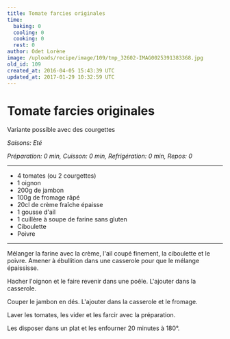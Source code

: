 ```yaml
---
title: Tomate farcies originales
time:
  baking: 0
  cooling: 0
  cooking: 0
  rest: 0
author: Odet Lorène
image: /uploads/recipe/image/109/tmp_32602-IMAG0025391383368.jpg
old_id: 109
created_at: 2016-04-05 15:43:39 UTC
updated_at: 2017-01-29 10:32:59 UTC
---
```


# Tomate farcies originales

Variante possible avec des courgettes

_Saisons: Eté_

_Préparation: 0 min, Cuisson: 0 min, Refrigération: 0 min, Repos: 0_

---

- 4 tomates (ou 2 courgettes)
- 1 oignon
- 200g de jambon
- 100g de fromage râpé
- 20cl de crème fraîche épaisse
- 1 gousse d'ail
- 1 cuillère à soupe de farine sans gluten
- Ciboulette
- Poivre

---

Mélanger la farine avec la crème, l'ail coupé finement, la ciboulette et le poivre. Amener à ébullition dans une casserole pour que le mélange épaississe.

Hacher l'oignon et le faire revenir dans une poêle. L'ajouter dans la casserole.

Couper le jambon en dés. L'ajouter dans la casserole et le fromage.

Laver les tomates, les vider et les farcir avec la préparation.

Les disposer dans un plat et les enfourner 20 minutes à 180°.
